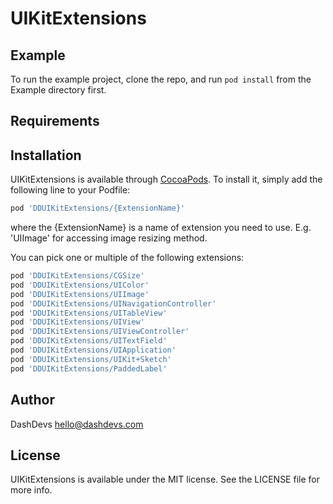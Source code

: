 # UIKitExtensions

## Example

To run the example project, clone the repo, and run `pod install` from the Example directory first.

## Requirements

## Installation

UIKitExtensions is available through [CocoaPods](https://cocoapods.org). To install
it, simply add the following line to your Podfile:

```ruby
pod 'DDUIKitExtensions/{ExtensionName}'
```
where the {ExtensionName} is a name of extension you need to use. E.g. 'UIImage' for accessing image resizing method.

You can pick one or multiple of the following extensions:

```ruby
pod 'DDUIKitExtensions/CGSize'
pod 'DDUIKitExtensions/UIColor'
pod 'DDUIKitExtensions/UIImage'
pod 'DDUIKitExtensions/UINavigationController'
pod 'DDUIKitExtensions/UITableView'
pod 'DDUIKitExtensions/UIView'
pod 'DDUIKitExtensions/UIViewController'
pod 'DDUIKitExtensions/UITextField'
pod 'DDUIKitExtensions/UIApplication'
pod 'DDUIKitExtensions/UIKit+Sketch'
pod 'DDUIKitExtensions/PaddedLabel'
```

## Author

DashDevs hello@dashdevs.com

## License

UIKitExtensions is available under the MIT license. See the LICENSE file for more info.
